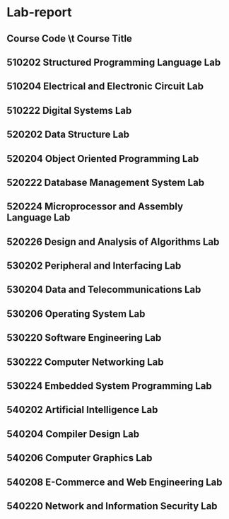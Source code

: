 ﻿# Lab-report
## Course Code \t          Course Title
## 510202                Structured Programming Language Lab 
## 510204                Electrical and Electronic Circuit Lab
## 510222                Digital Systems Lab
## 520202                Data Structure Lab
## 520204                Object Oriented Programming Lab
## 520222                Database Management System Lab
## 520224                Microprocessor and Assembly Language Lab
## 520226                Design and Analysis of Algorithms Lab
## 530202                Peripheral and Interfacing Lab 
## 530204                Data and Telecommunications Lab
## 530206                Operating System Lab
## 530220                Software Engineering Lab
## 530222                Computer Networking Lab 
## 530224                Embedded System Programming Lab
## 540202                Artificial Intelligence Lab
## 540204                Compiler Design Lab 
## 540206                Computer Graphics Lab
## 540208                E-Commerce and Web Engineering Lab           
## 540220                Network and Information Security Lab
